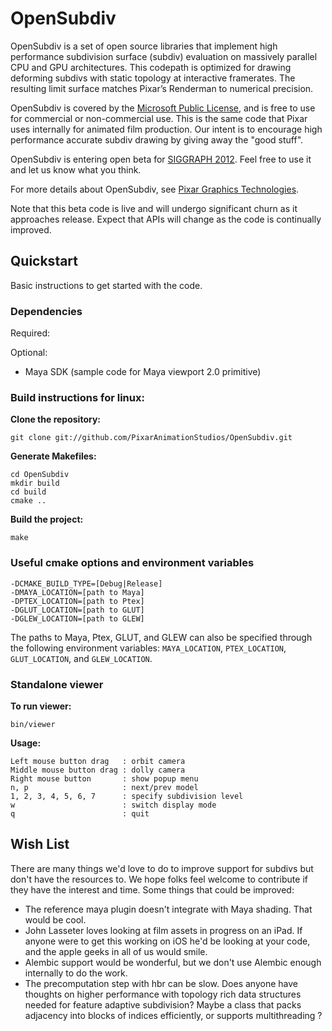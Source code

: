 # OpenSubdiv

OpenSubdiv is a set of open source libraries that implement high performance subdivision surface (subdiv) evaluation on massively parallel CPU and GPU architectures. This codepath is optimized for drawing deforming subdivs with static topology at interactive framerates. The resulting limit surface matches Pixar’s Renderman to numerical precision.

OpenSubdiv is covered by the [Microsoft Public License](http://www.microsoft.com/en-us/openness/licenses.aspx#MPL), and is free to use for commercial or non-commercial use. This is the same code that Pixar uses internally for animated film production. Our intent is to encourage high performance accurate subdiv drawing by giving away the "good stuff".

OpenSubdiv is entering open beta for [SIGGRAPH 2012](http://s2012.siggraph.org/). Feel free to use it and let us know what you think.

For more details about OpenSubdiv, see [Pixar Graphics Technologies](http://graphics.pixar.com).

Note that this beta code is live and will undergo significant churn as it approaches release. Expect that APIs will change as the code is continually improved.


## Quickstart

Basic instructions to get started with the code.

### Dependencies

Required:

Optional:
* Maya SDK (sample code for Maya viewport 2.0 primitive)

### Build instructions for linux:

__Clone the repository:__

````
git clone git://github.com/PixarAnimationStudios/OpenSubdiv.git
````

__Generate Makefiles:__

````
cd OpenSubdiv
mkdir build
cd build
cmake ..
````

__Build the project:__

````
make
````

### Useful cmake options and environment variables

````
-DCMAKE_BUILD_TYPE=[Debug|Release]
-DMAYA_LOCATION=[path to Maya]
-DPTEX_LOCATION=[path to Ptex]
-DGLUT_LOCATION=[path to GLUT]
-DGLEW_LOCATION=[path to GLEW]
````

The paths to Maya, Ptex, GLUT, and GLEW can also be specified through the
following environment variables: `MAYA_LOCATION`, `PTEX_LOCATION`, `GLUT_LOCATION`,
and `GLEW_LOCATION`.

### Standalone viewer

__To run viewer:__

````
bin/viewer
````

__Usage:__

````
Left mouse button drag   : orbit camera
Middle mouse button drag : dolly camera
Right mouse button       : show popup menu
n, p                     : next/prev model
1, 2, 3, 4, 5, 6, 7      : specify subdivision level
w                        : switch display mode
q                        : quit
````

## Wish List

There are many things we'd love to do to improve support for subdivs but don't have the resources to. We hope folks feel welcome to contribute if they have the interest and time. Some things that could be improved:

  * The reference maya plugin doesn't integrate with Maya shading.  That would be cool.
  * John Lasseter loves looking at film assets in progress on an iPad. If anyone were to get this working on iOS he'd be looking at your code, and the apple geeks in all of us would smile.
  * Alembic support would be wonderful, but we don't use Alembic enough internally to do the work.
  * The precomputation step with hbr can be slow. Does anyone have thoughts on higher performance with topology rich data structures needed for feature adaptive subdivision? Maybe a class that packs adjacency into blocks of indices efficiently, or supports multithreading ?
